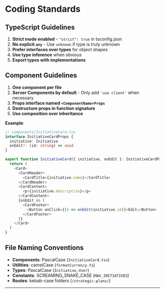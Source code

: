 # Coding Standards

## TypeScript Guidelines

1. **Strict mode enabled** - `"strict": true` in tsconfig.json
2. **No explicit `any`** - Use `unknown` if type is truly unknown
3. **Prefer interfaces over types** for object shapes
4. **Use type inference** when obvious
5. **Export types with implementations**

## Component Guidelines

1. **One component per file**
2. **Server Components by default** - Only add `'use client'` when necessary
3. **Props interface named `<ComponentName>Props`**
4. **Destructure props in function signature**
5. **Use composition over inheritance**

**Example**:

```typescript
// components/InitiativeCard.tsx
interface InitiativeCardProps {
  initiative: Initiative
  onEdit?: (id: string) => void
}

export function InitiativeCard({ initiative, onEdit }: InitiativeCardProps) {
  return (
    <Card>
      <CardHeader>
        <CardTitle>{initiative.name}</CardTitle>
      </CardHeader>
      <CardContent>
        <p>{initiative.description}</p>
      </CardContent>
      {onEdit && (
        <CardFooter>
          <Button onClick={() => onEdit(initiative.id)}>Edit</Button>
        </CardFooter>
      )}
    </Card>
  )
}
```

## File Naming Conventions

- **Components**: PascalCase (`InitiativeCard.tsx`)
- **Utilities**: camelCase (`formatCurrency.ts`)
- **Types**: PascalCase (`Initiative`, `User`)
- **Constants**: SCREAMING_SNAKE_CASE (`MAX_INITIATIVES`)
- **Routes**: kebab-case folders (`/strategic-plans/`)

---
